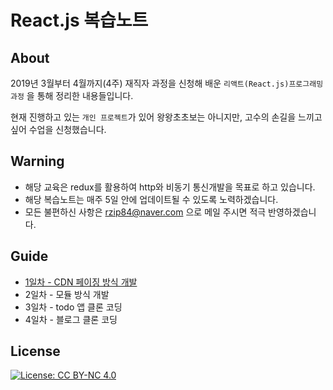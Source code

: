 # React.js 복습노트


## About

2019년 3월부터 4월까지(4주) 재직자 과정을 신청해 배운 `리액트(React.js)프로그래밍과정` 을 통해 정리한 내용들입니다.<br>

현재 진행하고 있는 `개인 프로젝트`가 있어 왕왕초초보는 아니지만, 고수의 손길을 느끼고 싶어 수업을 신청했습니다.<br>


## Warning
- 해당 교육은 redux를 활용하여 http와 비동기 통신개발을 목표로 하고 있습니다.<br>
- 해당 복습노트는 매주 5일 안에 업데이트될 수 있도록 노력하겠습니다. 
- 모든 불편하신 사항은 rzip84@naver.com 으로 메일 주시면 적극 반영하겠습니다.   

## Guide

- [ 1일차 - CDN 페이징 방식 개발 ](https://github.com/meteopark/edu-react/blob/master/guide/1일차.md) 
- 2일차 - 모듈 방식 개발 
- 3일차 - todo 앱 클론 코딩
- 4일차 - 블로그 클론 코딩

## License
[![License: CC BY-NC 4.0](https://img.shields.io/badge/License-CC%20BY--NC%204.0-lightgrey.svg)](https://creativecommons.org/licenses/by-nc/4.0/)

